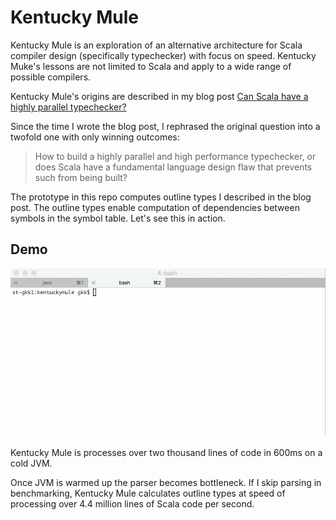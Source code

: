 # Kentucky Mule

Kentucky Mule is an exploration of an alternative architecture for Scala compiler design (specifically typechecker) with focus on speed. Kentucky Muke's lessons are not limited to Scala and
apply to a wide range of possible compilers.

Kentucky Mule's origins are described in my blog post [Can Scala have a highly parallel typechecker?](https://medium.com/@gkossakowski/can-scala-have-a-highly-parallel-typechecker-95cd7c146d20)

Since the time I wrote the blog post, I rephrased the original question into a twofold one with only winning outcomes:

> How to build a highly parallel and high performance typechecker, or does
> Scala have a fundamental language design flaw that prevents such from being built?

The prototype in this repo computes outline types I described in the blog post. The outline types enable computation of dependencies between symbols in the symbol table. Let's see this in action.

## Demo

![Kentucky Mule processing scalap sources](kentuckymule_scalap.gif)

Kentucky Mule is processes over two thousand lines of code in 600ms on a cold JVM.

Once JVM is warmed up the parser becomes bottleneck. If I skip parsing in benchmarking, Kentucky Mule calculates outline types at speed of processing over 4.4 million lines of Scala code per second.
